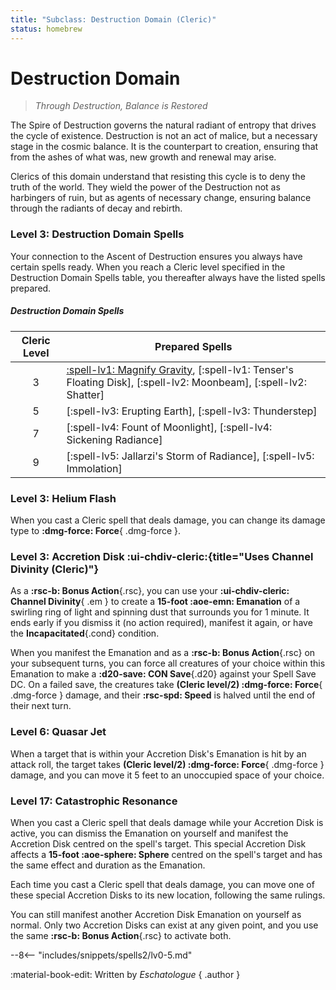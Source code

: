 ```yaml
---
title: "Subclass: Destruction Domain (Cleric)"
status: homebrew
---
```


<p style="display:none">
Through Destruction, Balance is Restored 
</p>

# Destruction Domain

> *Through Destruction, Balance is Restored*

The Spire of Destruction governs the natural radiant of entropy that drives the cycle of existence. Destruction is not an act of malice, but a necessary stage in the cosmic balance. It is the counterpart to creation, ensuring that from the ashes of what was, new growth and renewal may arise.

Clerics of this domain understand that resisting this cycle is to deny the truth of the world. They wield the power of the Destruction not as harbingers of ruin, but as agents of necessary change, ensuring balance through the radiants of decay and rebirth.

### Level 3: Destruction Domain Spells

Your connection to the Ascent of Destruction ensures you always have certain spells ready. When you reach a Cleric level specified in the Destruction Domain Spells table, you thereafter always have the listed spells prepared.

##### Destruction Domain Spells

| Cleric Level | Prepared Spells |
| :-: | --- |
| 3 | [:spell-lv1: Magnify Gravity](../../spells/description/additional/dunamancy.md#magnify-gravity), [:spell-lv1: Tenser's Floating Disk], [:spell-lv2: Moonbeam], [:spell-lv2: Shatter] |
| 5 | [:spell-lv3: Erupting Earth], [:spell-lv3: Thunderstep] |
| 7 | [:spell-lv4: Fount of Moonlight], [:spell-lv4: Sickening Radiance] |
| 9 | [:spell-lv5: Jallarzi's Storm of Radiance], [:spell-lv5: Immolation] |

### Level 3: Helium Flash

When you cast a Cleric spell that deals damage, you can change its damage type to **:dmg-force: Force**{ .dmg-force }.

### Level 3: Accretion Disk :ui-chdiv-cleric:{title="Uses Channel Divinity (Cleric)"}

As a **:rsc-b: Bonus Action**{.rsc}, you can use your **:ui-chdiv-cleric: Channel Divinity**{ .em } to create a **15-foot :aoe-emn: Emanation** of a swirling ring of light and spinning dust that surrounds you for 1 minute. It ends early if you dismiss it (no action required), manifest it again, or have the **Incapacitated**{.cond} condition.  

When you manifest the Emanation and as a **:rsc-b: Bonus Action**{.rsc} on your subsequent turns, you can force all creatures of your choice within this Emanation to make a **:d20-save: CON Save**{.d20} against your Spell Save DC. On a failed save, the creatures take **(Cleric level/2) :dmg-force: Force**{ .dmg-force } damage, and their **:rsc-spd: Speed** is halved until the end of their next turn. 

### Level 6: Quasar Jet  

When a target that is within your Accretion Disk's Emanation is hit by an attack roll, the target takes **(Cleric level/2) :dmg-force: Force**{ .dmg-force } damage, and you can move it 5 feet to an unoccupied space of your choice.  

### Level 17: Catastrophic Resonance  

When you cast a Cleric spell that deals damage while your Accretion Disk is active, you can dismiss the Emanation on yourself and manifest the Accretion Disk centred on the spell's target. This special Accretion Disk affects a **15-foot :aoe-sphere: Sphere** centred on the spell's target and has the same effect and duration as the Emanation.  

Each time you cast a Cleric spell that deals damage, you can move one of these special Accretion Disks to its new location, following the same rulings.  

You can still manifest another Accretion Disk Emanation on yourself as normal. Only two Accretion Disks can exist at any given point, and you use the same **:rsc-b: Bonus Action**{.rsc} to activate both.  

--8<-- "includes/snippets/spells2/lv0-5.md"

:material-book-edit: Written by *Eschatologue*
{ .author }